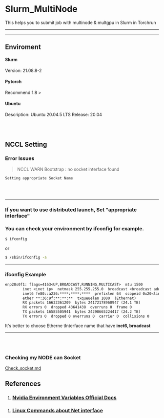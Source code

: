 # Slurm_MultiNode
This helps you to submit job with multinode &amp; multgpu in Slurm in Torchrun 
********
********


## Enviroment
#### Slurm 
Version: 21.08.8-2

#### Pytorch
Recommend 1.8 >

#### Ubuntu
Description:   Ubuntu 20.04.5 LTS
Release:       20.04

<br>
<br>

## **NCCL Setting**
### Error Issues 
>NCCL WARN Bootstrap : no socket interface found
```
Setting appropriate Socket Name
```
<br>
<br>

****
### If you want to use distributed launch, Set **"appropriate interface"**

### You can check your environment by ifconfig for example.

```sh
$ ifconfig 
```
or
```sh
$ /sbin/ifconfig -a
```
****
### ifconfig Example
```txt
enp28s0f1: flags=4163<UP,BROADCAST,RUNNING,MULTICAST>  mtu 1500
        inet <inet ip>  netmask 255.255.255.0  broadcast <broadcast add>
        inet6 fe80::a236:****:****:****  prefixlen 64  scopeid 0x20<link>
        ether **:36:9f:**:**:**  txqueuelen 1000  (Ethernet)
        RX packets 16632361209  bytes 24172178960947 (24.1 TB)
        RX errors 0  dropped 43641438  overruns 0  frame 0
        TX packets 16585505941  bytes 24290665224417 (24.2 TB)
        TX errors 0  dropped 0 overruns 0  carrier 0  collisions 0
```
It's better to choose Etherne tInterface name that have **inet6, broadcast**

****

<br>
<br>


### Checking my NODE can Socket
[Check_socket.md](https://github.com/jong980812/Slurm_MultiNode/blob/master/Check_socket/Check_socek.md)

## **References**
1. ### [Nvidia Environment Variables Official Docs](https://docs.nvidia.com/deeplearning/nccl/user-guide/docs/env.html)
###
1. ### [Linux Commands about Net interface](Check_socket.md)